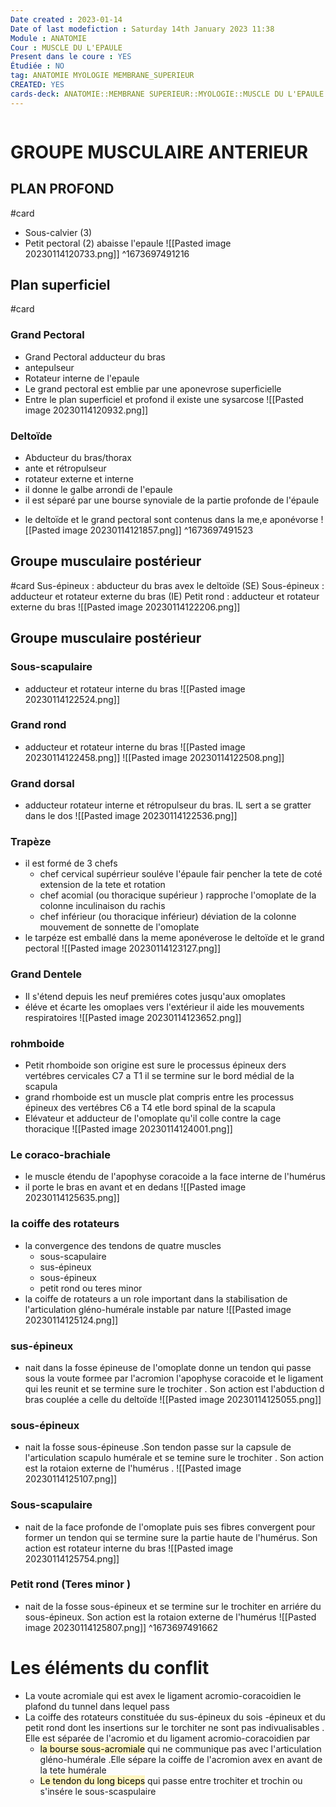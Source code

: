 ```yaml
---
Date created : 2023-01-14
Date of last modefiction : Saturday 14th January 2023 11:38
Module : ANATOMIE
Cour : MUSCLE DU L'EPAULE 
Present dans le coure : YES
Étudiée : NO
tag: ANATOMIE MYOLOGIE MEMBRANE_SUPERIEUR
CREATED: YES
cards-deck: ANATOMIE::MEMBRANE SUPERIEUR::MYOLOGIE::MUSCLE DU L'EPAULE 
---
```

```toc
```

# GROUPE MUSCULAIRE ANTERIEUR 
## PLAN PROFOND 
#card 
- Sous-calvier (3) 
- Petit pectoral (2) abaisse l'epaule 
![[Pasted image 20230114120733.png]]
^1673697491216

## Plan superficiel 
#card 
### Grand Pectoral
- Grand Pectoral adducteur du bras 
- antepulseur 
- Rotateur interne de l'epaule 
- Le grand pectoral est emblie par une aponevrose superficielle 
- Entre le plan superficiel et profond il existe une sysarcose 
![[Pasted image 20230114120932.png]]
### Deltoïde 
* Abducteur du bras/thorax
* ante et rétropulseur 
* rotateur externe et interne 
* il donne le galbe arrondi de l'epaule 
* il est séparé par une bourse synoviale de la partie profonde de l'épaule 
- le deltoïde et le grand pectoral sont contenus dans la me,e aponévorse
![[Pasted image 20230114121857.png]]
^1673697491523

## Groupe musculaire postérieur 
#card 
Sus-épineux : abducteur du bras avex le deltoïde (SE)
Sous-épineux  : adducteur et rotateur externe du bras (IE)
Petit rond : adducteur et rotateur externe du bras 
![[Pasted image 20230114122206.png]]
## Groupe musculaire postérieur 
### Sous-scapulaire 
- adducteur et rotateur interne du bras
![[Pasted image 20230114122524.png]]
### Grand rond 
- adducteur et rotateur interne du bras 
![[Pasted image 20230114122458.png]] ![[Pasted image 20230114122508.png]]
### Grand dorsal
- adducteur rotateur interne et rétropulseur du bras. IL sert a se gratter dans le dos 
![[Pasted image 20230114122536.png]]
###  Trapèze
- il est formé de 3 chefs 
	- chef cervical supérrieur souléve l'épaule fair pencher la tete de coté extension de la tete et rotation 
	- chef acomial (ou thoracique supérieur ) rapproche l'omoplate de la colonne inculinaison du rachis 
	- chef inférieur (ou thoracique inférieur) déviation de la colonne mouvement de sonnette de l'omoplate 
- le tarpéze est emballé dans la meme aponéverose le deltoïde et le grand pectoral 
![[Pasted image 20230114123127.png]]
### Grand Dentele 
- Il s'étend depuis les neuf premiéres cotes jusqu'aux omoplates 
- éléve et écarte les omoplaes vers l'extérieur il aide les mouvements respiratoires 
![[Pasted image 20230114123652.png]]
### rohmboide 
- Petit rhomboide son origine est sure le processus épineux ders vertébres cervicales C7 a T1 il se termine sur le bord médial de la scapula 
- grand rhomboide est un muscle plat compris entre les processus épineux des vertébres C6 a T4  etle bord spinal de la scapula 
- Elévateur et adducteur de l'omoplate qu'il colle contre la cage thoracique 
![[Pasted image 20230114124001.png]]
### Le coraco-brachiale 
- le muscle étendu de l'apophyse coracoide a la face interne de l'humérus 
- il porte le bras en avant et en dedans 
![[Pasted image 20230114125635.png]]
### la coiffe des rotateurs
- la convergence des tendons de quatre muscles 
	- sous-scapulaire 
	- sus-épineux 
	- sous-épineux
	- petit rond ou teres minor
- la coiffe de rotateurs a un role important dans la stabilisation de l'articulation gléno-humérale instable par nature 
![[Pasted image 20230114125124.png]]
### sus-épineux
- nait dans la fosse épineuse de l'omoplate donne un tendon qui passe sous la voute formee par l'acromion l'apophyse coracoide et le ligament qui les reunit et se termine sure le trochiter . Son action est l'abduction d bras couplée a celle du deltoïde 
![[Pasted image 20230114125055.png]]
### sous-épineux 
- nait la fosse sous-épineuse .Son tendon passe sur la capsule de l'articulation scapulo humérale et se temine sure le trochiter . Son action est la rotaion externe de l'humérus .
![[Pasted image 20230114125107.png]]
### Sous-scapulaire 
- nait de la face profonde de l'omoplate puis ses fibres convergent pour former un tendon qui se termine sure la partie haute de l'humérus. Son action est rotateur interne du bras 
![[Pasted image 20230114125754.png]]
### Petit rond (Teres minor )
- nait de la fosse sous-épineux et se termine sur le trochiter en arriére du sous-épineux. Son action est la rotaion externe de l'humérus 
![[Pasted image 20230114125807.png]]
^1673697491662

# Les éléments du conflit 
- La voute acromiale qui est avex le ligament acromio-coracoidien le plafond du tunnel dans lequel pass 
- La coiffe des rotateurs constituée du sus-épineux du sois -épineux et du petit rond dont les insertions sur le torchiter ne sont pas indivualisables . Elle est séparée de l'acromio et du ligament acromio-coracoidien par 
	- <mark style="background: #FFF3A3A6;">la bourse sous-acromiale</mark> qui ne communique pas avec l'articulation gléno-humérale .Elle sépare la coiffe de l'acromion avex en avant de la tete humérale 
	- <mark style="background: #FFF3A3A6;">Le tendon du long biceps</mark> qui passe entre trochiter et trochin ou s'insére le sous-scaspulaire